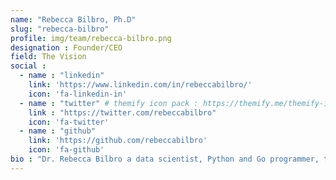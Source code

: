 ```yaml
---
name: "Rebecca Bilbro, Ph.D"
slug: "rebecca-bilbro"
profile: img/team/rebecca-bilbro.png
designation : Founder/CEO
field: The Vision
social :
  - name : "linkedin"
    link: 'https://www.linkedin.com/in/rebeccabilbro/'
    icon: 'fa-linkedin-in'
  - name : "twitter" # themify icon pack : https://themify.me/themify-icons
    link : "https://twitter.com/rebeccabilbro"
    icon: 'fa-twitter'
  - name : "github"
    link: 'https://github.com/rebeccabilbro'
    icon: 'fa-github'
bio : "Dr. Rebecca Bilbro a data scientist, Python and Go programmer, teacher, speaker, and author who has worked in numerous startups from public sector to media & entertainment to enterprise security. As co-founder and CTO of Rotational Labs, she specializes in machine learning optimization and API development in distributed data systems. Rebecca is motivated by a desire to make distributed systems more accessible to everyday developers and data scientists. She is also an active contributor to open source software and is the creator and maintainer of the popular Yellowbrick library (scikit-yb.org), an open source Python package that hooks into the popular scikit-Learn API to support visual feature analysis, model selection, and hyperparameter tuning for data scientists and machine learning practitioners."
---
```

